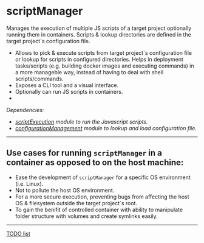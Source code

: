# scriptManager
Manages the execution of multiple JS scripts of a target project optionally running them in containers.  Scripts & lookup directories are defined in the target project`s configuration file.
- Allows to pick & execute scripts from target project`s configuration file or lookup for scripts in configured directories. Helps in deployment tasks/scripts (e.g. building docker images and executing commands) in a more manageble way, instead of having to deal with shell scripts/commands.
- Exposes a CLI tool and a visual interface.
- Optionally can run JS scripts in containers.
- 

_Dependencies:_
- _[scriptExecution](https://github.com/AppScriptIO/scriptExecution) module to run the Javascript scripts._
- _[configurationManagement](https://github.com/AppScriptIO/configurationManagement) module to lookup and load configuration file._
____

## Use cases for running `scriptManager` in a container as opposed to on the host machine: 
- Ease the development of `scriptManager` for a specific OS environment (i.e. Linux).
- Not to pollute the host OS environment.
- For a more secure execution, preventing bugs from affecting the host OS & filesystem outside the target project`s root.
- To gain the benifit of controlled container with ability to manipulate folder structure with volumes and create symlinks easily. 

___ 

[TODO list](/documentation/TODO.md)